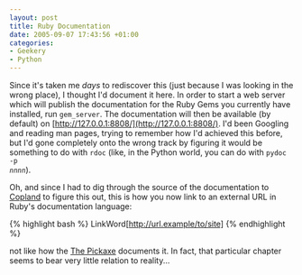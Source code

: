 ```yaml
---
layout: post
title: Ruby Documentation
date: 2005-09-07 17:43:56 +01:00
categories:
- Geekery
- Python
---
```

Since it's taken me <em>days</em> to rediscover this (just because I was looking in the wrong place), I thought I'd document it here.  In order to start a web server which will publish the documentation for the Ruby Gems you currently have installed, run <code>gem_server</code>.  The documentation will then be available (by default) on [http://127.0.0.1:8808/](http://127.0.0.1:8808/).  I'd been Googling and reading man pages, trying to remember how I'd achieved this before, but I'd gone completely onto the wrong track by figuring it would be something to do with <code>rdoc</code> (like, in the Python world, you can do with <code>pydoc -p <em>nnnn</em></code>).

Oh, and since I had to dig through the source of the documentation to [Copland](http://copland.rubyforge.org/) to figure this out, this is how you now link to an external URL in Ruby's documentation language:

{% highlight bash %}
LinkWord[http://url.example/to/site]
{% endhighlight %}

not like how the [The Pickaxe](http://www.rubycentral.com/book/rdtool.html) documents it.  In fact, that particular chapter seems to bear very little relation to reality...
